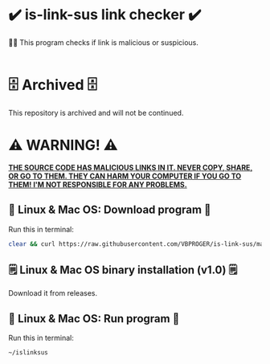 # :heavy_check_mark: is-link-sus link checker :heavy_check_mark:
:male_detective: This program checks if link is malicious or suspicious.<br><br>
# :file_cabinet: Archived :file_cabinet:
This repository is archived and will not be continued.
# :warning: WARNING! :warning:
<ins>**THE SOURCE CODE HAS MALICIOUS LINKS IN IT. NEVER COPY, SHARE, OR GO TO THEM. THEY CAN HARM YOUR COMPUTER IF YOU GO TO THEM! I'M NOT RESPONSIBLE FOR ANY PROBLEMS.**</ins>
## :penguin: Linux & Mac OS: Download program :penguin:
Run this in terminal:
```bash
clear && curl https://raw.githubusercontent.com/VBPROGER/is-link-sus/main/islinksus-python > islinksus && chmod +x islinksus
```
## :spiral_notepad: Linux & Mac OS binary installation (v1.0) :spiral_notepad:
Download it from releases.
## :penguin: Linux & Mac OS: Run program :penguin:
Run this in terminal:
```bash
~/islinksus
```
